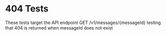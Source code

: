# 404 Tests

These tests target the API endpoint GET /v1/messages/{messageId} testing that 404 is returned when messageId does not exist
